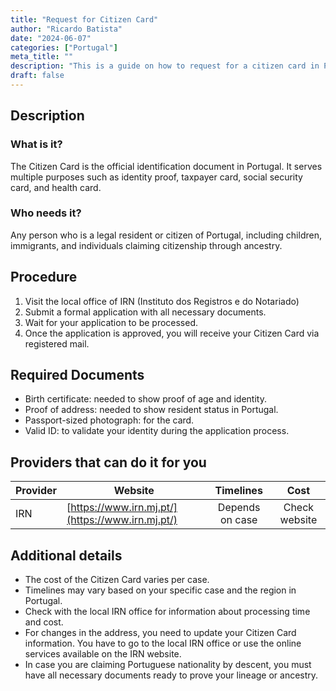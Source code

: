 ```yaml
---
title: "Request for Citizen Card"
author: "Ricardo Batista"
date: "2024-06-07"
categories: ["Portugal"]
meta_title: ""
description: "This is a guide on how to request for a citizen card in Portugal"
draft: false
---
```


## Description
### What is it?
The Citizen Card is the official identification document in Portugal. It serves multiple purposes such as identity proof, taxpayer card, social security card, and health card. 

### Who needs it?
Any person who is a legal resident or citizen of Portugal, including children, immigrants, and individuals claiming citizenship through ancestry.

## Procedure
1. Visit the local office of IRN (Instituto dos Registros e do Notariado)
2. Submit a formal application with all necessary documents.
3. Wait for your application to be processed.
4. Once the application is approved, you will receive your Citizen Card via registered mail. 

## Required Documents
- Birth certificate: needed to show proof of age and identity.
- Proof of address: needed to show resident status in Portugal.
- Passport-sized photograph: for the card.
- Valid ID: to validate your identity during the application process.

## Providers that can do it for you

| Provider        |     Website            |     Timelines    |       Cost          |
| --------------- | ------------------- |  :-------------: | :-------------: |
| IRN                 |  [https://www.irn.mj.pt/](https://www.irn.mj.pt/) | Depends on case  |   Check website   |

## Additional details
- The cost of the Citizen Card varies per case.
- Timelines may vary based on your specific case and the region in Portugal.
- Check with the local IRN office for information about processing time and cost.
- For changes in the address, you need to update your Citizen Card information. You have to go to the local IRN office or use the online services available on the IRN website.
- In case you are claiming Portuguese nationality by descent, you must have all necessary documents ready to prove your lineage or ancestry.